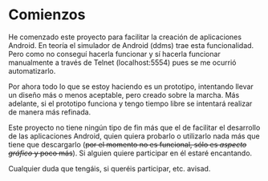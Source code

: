 # Comienzos #

He comenzado este proyecto para facilitar la creación de aplicaciones Android. En teoría el simulador de Android (ddms) trae esta funcionalidad. Pero como no conseguí hacerla funcionar y sí hacerla funcionar manualmente a través de Telnet (localhost:5554) pues se me ocurrió automatizarlo.

Por ahora todo lo que se estoy haciendo es un prototipo, intentando llevar un diseño más o menos aceptable, pero creado sobre la marcha. Más adelante, si el prototipo funciona y tengo tiempo libre se intentará realizar de manera más refinada.

Este proyecto no tiene ningún tipo de fin más que el de facilitar el desarrollo de las aplicaciones Android, quien quiera probarlo o utilizarlo nada más que tiene que descargarlo (~~por el momento no es funcional, sólo es _aspecto gráfico_ y poco más~~). Si alguien quiere participar en él estaré encantando.

Cualquier duda que tengáis, si queréis participar, etc. avisad.